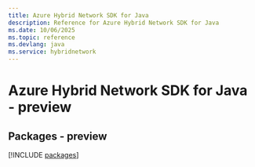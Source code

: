 ```yaml
---
title: Azure Hybrid Network SDK for Java
description: Reference for Azure Hybrid Network SDK for Java
ms.date: 10/06/2025
ms.topic: reference
ms.devlang: java
ms.service: hybridnetwork
---
```

# Azure Hybrid Network SDK for Java - preview
## Packages - preview
[!INCLUDE [packages](hybrid-network-index.md)]